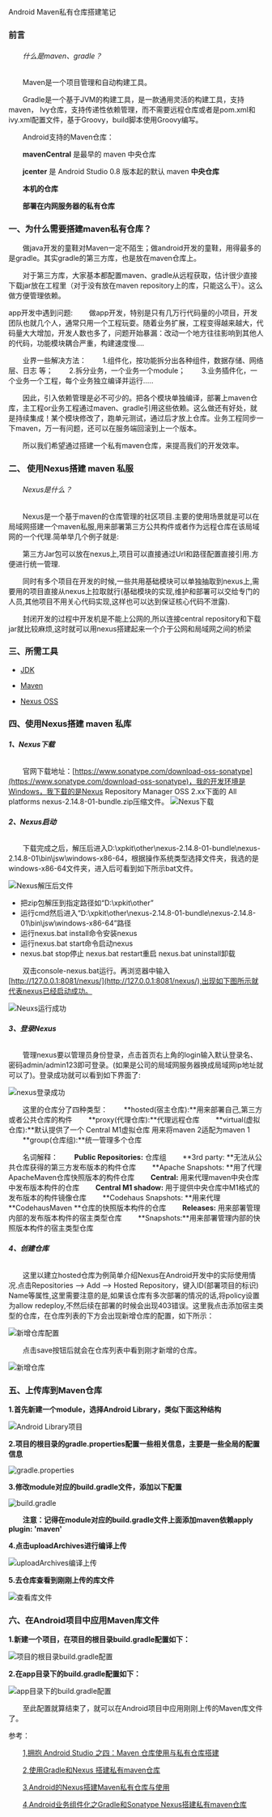 Android Maven私有仓库搭建笔记

### 前言
###### &emsp;&emsp;什么是maven、gradle？

&emsp;&emsp;Maven是一个项目管理和自动构建工具。

&emsp;&emsp;Gradle是一个基于JVM的构建工具，是一款通用灵活的构建工具，支持maven， Ivy仓库，支持传递性依赖管理，而不需要远程仓库或者是pom.xml和ivy.xml配置文件，基于Groovy，build脚本使用Groovy编写。

&emsp;&emsp;Android支持的Maven仓库：

&emsp;&emsp;**mavenCentral** 是最早的 maven 中央仓库

&emsp;&emsp;**jcenter** 是 Android Studio 0.8 版本起的默认 maven **中央仓库**

&emsp;&emsp;**本机的仓库**

&emsp;&emsp;**部署在内网服务器的私有仓库**

### 一、为什么需要搭建maven私有仓库？

&emsp;&emsp;做java开发的童鞋对Maven一定不陌生；做android开发的童鞋，用得最多的是gradle。其实gradle的第三方库，也是放在maven仓库上。

&emsp;&emsp;对于第三方库，大家基本都配置maven、gradle从远程获取，估计很少直接下载jar放在工程里（对于没有放在maven repository上的库，只能这么干）。这么做方便管理依赖。

app开发中遇到问题:
&emsp;&emsp;做app开发，特别是只有几万行代码量的小项目，开发团队也就几个人，通常只用一个工程玩耍。随着业务扩展，工程变得越来越大，代码量大大增加，开发人数也多了，问题开始暴漏：改动一个地方往往影响到其他人的代码，功能模块耦合严重，构建速度慢....

&emsp;&emsp;业界一些解决方法：
&emsp;&emsp;1.组件化，按功能拆分出各种组件，数据存储、网络层、日志 等；
&emsp;&emsp;2.拆分业务，一个业务一个module；
&emsp;&emsp;3.业务插件化，一个业务一个工程，每个业务独立编译并运行.....

&emsp;&emsp;因此，引入依赖管理是必不可少的。把各个模块单独编译，部署上maven仓库，主工程or业务工程通过maven、gradle引用这些依赖。这么做还有好处，就是持续集成！某个模块修改了，跑单元测试，通过后才放上仓库。业务工程同步一下maven，万一有问题，还可以在服务端回滚到上一个版本。

&emsp;&emsp;所以我们希望通过搭建一个私有maven仓库，来提高我们的开发效率。

### 二、 使用Nexus搭建 maven 私服
###### &emsp;&emsp;Nexus是什么？

&emsp;&emsp;Nexus是一个基于maven的仓库管理的社区项目.主要的使用场景就是可以在局域网搭建一个maven私服,用来部署第三方公共构件或者作为远程仓库在该局域网的一个代理.简单举几个例子就是:

&emsp;&emsp;第三方Jar包可以放在nexus上,项目可以直接通过Url和路径配置直接引用.方便进行统一管理.

&emsp;&emsp;同时有多个项目在开发的时候,一些共用基础模块可以单独抽取到nexus上,需要用的项目直接从nexus上拉取就行(基础模块的实现,维护和部署可以交给专门的人员,其他项目不用关心代码实现,这样也可以达到保证核心代码不泄露).

&emsp;&emsp;封闭开发的过程中开发机是不能上公网的,所以连接central repository和下载jar就比较麻烦,这时就可以用nexus搭建起来一个介于公网和局域网之间的桥梁

### 三、所需工具

*   [JDK](http://www.oracle.com/technetwork/java/javase/downloads/index.html)

*   [Maven](https://maven.apache.org/)

*   [Nexus OSS](https://www.sonatype.com/download-oss-sonatype)

### 四、使用Nexus搭建 maven 私库

###### **1、Nexus下载**

&emsp;&emsp;官网下载地址：[https://www.sonatype.com/download-oss-sonatype](https://www.sonatype.com/download-oss-sonatype)，我的开发环境是Windows，我下载的是Nexus Repository Manager OSS 2.xx下面的 All platforms nexus-2.14.8-01-bundle.zip压缩文件。
![Nexus下载](https://upload-images.jianshu.io/upload_images/2783386-276489be260b216f.png?imageMogr2/auto-orient/strip%7CimageView2/2/w/1240)

###### **2、Nexus启动**

&emsp;&emsp;下载完成之后，解压后进入D:\xpkit\other\nexus-2.14.8-01-bundle\nexus-2.14.8-01\bin\jsw\windows-x86-64，根据操作系统类型选择文件夹，我选的是windows-x86-64文件夹，进入后可看到如下所示bat文件。

![Nexus解压后文件](https://upload-images.jianshu.io/upload_images/2783386-56c4bd1fd09e61be.png?imageMogr2/auto-orient/strip%7CimageView2/2/w/1240)


*  把zip包解压到指定路径如“D:\xpkit\other”
*  运行cmd然后进入“D:\xpkit\other\nexus-2.14.8-01-bundle\nexus-2.14.8-01\bin\jsw\windows-x86-64”路径
*  运行nexus.bat install命令安装nexus
*  运行nexus.bat start命令启动nexus
*  nexus.bat stop停止 nexus.bat restart重启 nexus.bat uninstall卸载

&emsp;&emsp;双击console-nexus.bat运行。再浏览器中输入[http://127.0.0.1:8081/nexus/](http://127.0.0.1:8081/nexus/),出现如下图所示就代表nexus已经启动成功。

  ![Neuxs运行成功](https://upload-images.jianshu.io/upload_images/2783386-0403157364ce2be9.png?imageMogr2/auto-orient/strip%7CimageView2/2/w/1240)

###### **3、登录Nexus**

&emsp;&emsp;管理nexus要以管理员身份登录，点击首页右上角的login输入默认登录名、密码admin/admin123即可登录。(如果是公司的局域网服务器换成局域网ip地址就可以了)。登录成功就可以看到如下界面了:

![nexus登录成功](https://upload-images.jianshu.io/upload_images/2783386-a79f3ec592f5bf2e.png?imageMogr2/auto-orient/strip%7CimageView2/2/w/1240)

&emsp;&emsp;这里的仓库分了四种类型：
&emsp;&emsp;**hosted(宿主仓库):**用来部署自己,第三方或者公共仓库的构件
&emsp;&emsp;**proxy(代理仓库):**代理远程仓库
&emsp;&emsp;**virtual(虚拟仓库):**默认提供了一个 Central M1虚拟仓库 用来将maven 2适配为maven 1
&emsp;&emsp;**group(仓库组):**统一管理多个仓库

&emsp;&emsp;名词解释：
&emsp;&emsp;**Public Repositories:** 仓库组
&emsp;&emsp;**3rd party: **无法从公共仓库获得的第三方发布版本的构件仓库
&emsp;&emsp;**Apache Snapshots: **用了代理ApacheMaven仓库快照版本的构件仓库
&emsp;&emsp;**Central:** 用来代理maven中央仓库中发布版本构件的仓库
&emsp;&emsp;**Central M1 shadow:** 用于提供中央仓库中M1格式的发布版本的构件镜像仓库
&emsp;&emsp;**Codehaus Snapshots: **用来代理
&emsp;&emsp;**CodehausMaven **仓库的快照版本构件的仓库
&emsp;&emsp;**Releases:** 用来部署管理内部的发布版本构件的宿主类型仓库
&emsp;&emsp;**Snapshots:**用来部署管理内部的快照版本构件的宿主类型仓库

###### **4、创建仓库**

&emsp;&emsp;这里以建立hosted仓库为例简单介绍Nexus在Android开发中的实际使用情况.点击Repositories &ndash;> Add &ndash;> Hosted Repository，键入ID(部署项目的标识) Name等属性,这里需要注意的是,如果该仓库有多次部署的情况的话,将policy设置为allow redeploy,不然后续在部署的时候会出现403错误。这里我点击添加宿主类型的仓库，在仓库列表的下方会出现新增仓库的配置，如下所示：

![新增仓库配置](https://upload-images.jianshu.io/upload_images/2783386-7fdf25349304e560.png?imageMogr2/auto-orient/strip%7CimageView2/2/w/1240)

&emsp;&emsp;点击save按钮后就会在仓库列表中看到刚才新增的仓库。

![新增仓库](https://upload-images.jianshu.io/upload_images/2783386-83b7d7dbcd5a6872.png?imageMogr2/auto-orient/strip%7CimageView2/2/w/1240)

### 五、上传库到Maven仓库
**1.首先新建一个module，选择Android Library，类似下面这种结构**

![Android Library项目](https://upload-images.jianshu.io/upload_images/2783386-e7b18517f2d31d88.png?imageMogr2/auto-orient/strip%7CimageView2/2/w/1240)

**2.项目的根目录的gradle.properties配置一些相关信息，主要是一些全局的配置信息**

![gradle.properties](https://upload-images.jianshu.io/upload_images/2783386-6810a6b29d60dcc9.png?imageMogr2/auto-orient/strip%7CimageView2/2/w/1240)

**3.修改module对应的build.gradle文件，添加以下配置**

![build.gradle](https://upload-images.jianshu.io/upload_images/2783386-8093325d4c8f6552.png?imageMogr2/auto-orient/strip%7CimageView2/2/w/1240)

&emsp;&emsp;**注意：记得在module对应的build.gradle文件上面添加maven依赖apply plugin: 'maven'**

**4.点击uploadArchives进行编译上传**

![uploadArchives编译上传](https://upload-images.jianshu.io/upload_images/2783386-317a9aa073316a26.png?imageMogr2/auto-orient/strip%7CimageView2/2/w/1240)

**5.去仓库查看到刚刚上传的库文件**

![查看库文件](https://upload-images.jianshu.io/upload_images/2783386-ec48820681cb94fb.png?imageMogr2/auto-orient/strip%7CimageView2/2/w/1240)

### 六、在Android项目中应用Maven库文件

**1.新建一个项目，在项目的根目录build.gradle配置如下：**

![项目的根目录build.gradle配置](https://upload-images.jianshu.io/upload_images/2783386-1d388bfcf10f89e6.png?imageMogr2/auto-orient/strip%7CimageView2/2/w/1240)

**2.在app目录下的build.gradle配置如下：**

![app目录下的build.gradle配置](https://upload-images.jianshu.io/upload_images/2783386-09be69e4ac4d196c.png?imageMogr2/auto-orient/strip%7CimageView2/2/w/1240)


&emsp;&emsp;至此配置就算结束了，就可以在Android项目中应用刚刚上传的Maven库文件了。

参考：

&emsp;&emsp;[1,拥抱 Android Studio 之四：Maven 仓库使用与私有仓库搭建](http://kvh.io/cn/embrace-android-studio-maven-deploy.html)

&emsp;&emsp;[2,使用Gradle和Nexus 搭建私有maven仓库](https://m.2cto.com/kf/201608/543685.html)

&emsp;&emsp;[3,Android的Nexus搭建Maven私有仓库与使用](https://blog.csdn.net/a565102223/article/details/62891676)

&emsp;&emsp;[4,Android业务组件化之Gradle和Sonatype Nexus搭建私有maven仓库](https://www.cnblogs.com/whoislcj/p/6490120.html)
